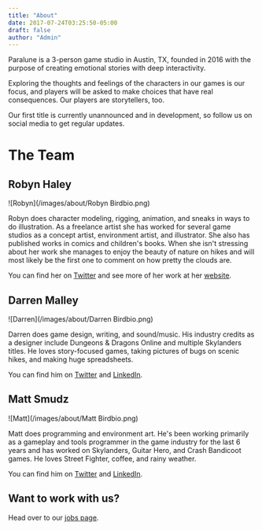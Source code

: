 ```yaml
---
title: "About"
date: 2017-07-24T03:25:50-05:00
draft: false
author: "Admin"
---
```


Paralune is a 3-person game studio in Austin, TX, founded in 2016 with the purpose of creating emotional stories with deep interactivity.

Exploring the thoughts and feelings of the characters in our games is our focus, and players will be asked to make choices that have real consequences. Our players are storytellers, too.

Our first title is currently unannounced and in development, so follow us on social media to get regular updates.

# The Team

## Robyn Haley

![Robyn](/images/about/Robyn Birdbio.png)

Robyn does character modeling, rigging, animation, and sneaks in ways to do illustration. As a freelance artist she has worked for several game studios as a concept artist, environment artist, and illustrator. She also has published works in comics and children's books. When she isn't stressing about her work she manages to enjoy the beauty of nature on hikes and will most likely be the first one to comment on how pretty the clouds are.

You can find her on [Twitter](https://twitter.com/RobynAHaley) and see more of her work at her [website](http://www.robynhaley.com/).

## Darren Malley

![Darren](/images/about/Darren Birdbio.png)

Darren does game design, writing, and sound/music. His industry credits as a designer include Dungeons & Dragons Online and multiple Skylanders titles. He loves story-focused games, taking pictures of bugs on scenic hikes, and making huge spreadsheets.

You can find him on [Twitter](https://twitter.com/DarrenEMalley) and [LinkedIn](https://www.linkedin.com/in/darrenmalley/).

## Matt Smudz

![Matt](/images/about/Matt Birdbio.png)

Matt does programming and environment art. He's been working primarily as a gameplay and tools programmer in the game industry for the last 6 years and has worked on Skylanders, Guitar Hero, and Crash Bandicoot games. He loves Street Fighter, coffee, and rainy weather.

You can find him on [Twitter](https://twitter.com/mattsmudz) and [LinkedIn](https://www.linkedin.com/in/matthewsmudz).

## Want to work with us?

Head over to our [jobs page](/jobs/).